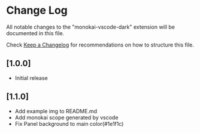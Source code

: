 # Change Log

All notable changes to the "monokai-vscode-dark" extension will be documented in this file.

Check [Keep a Changelog](http://keepachangelog.com/) for recommendations on how to structure this file.

## [1.0.0]

- Initial release

## [1.1.0]

- Add example img to README.md
- Add monokai scope generated by vscode
- Fix Panel background to main color(#1e1f1c)